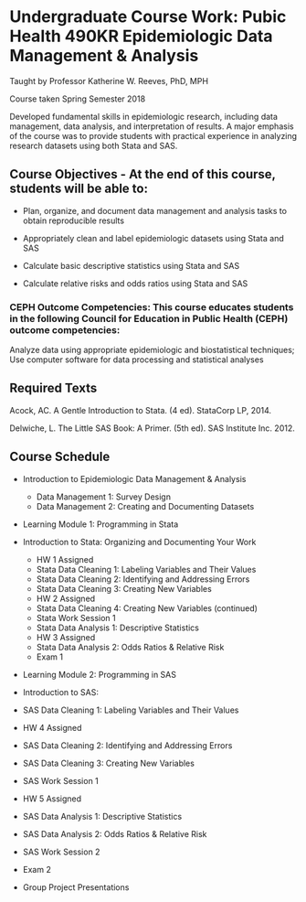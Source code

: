
# Undergraduate Course Work: Pubic Health 490KR Epidemiologic Data Management & Analysis
Taught by Professor Katherine W. Reeves, PhD, MPH

Course taken Spring Semester 2018

Developed fundamental skills in epidemiologic research, including data management, data analysis, and interpretation of results. A major emphasis of the course was to provide students with practical experience in analyzing research datasets using both Stata and SAS.

## Course Objectives - At the end of this course, students will be able to:

- Plan, organize, and document data management and analysis tasks to obtain reproducible results

 - Appropriately clean and label epidemiologic datasets using Stata and SAS

 - Calculate basic descriptive statistics using Stata and SAS

 - Calculate relative risks and odds ratios using Stata and SAS
 
### CEPH Outcome Competencies: This course educates students in the following Council for Education in Public Health (CEPH) outcome competencies:
Analyze data using appropriate epidemiologic and biostatistical techniques; Use computer software for data processing and statistical analyses

## Required Texts

Acock, AC. A Gentle Introduction to Stata. (4 ed). StataCorp LP, 2014.

Delwiche, L. The Little SAS Book: A Primer. (5th ed). SAS Institute Inc. 2012.


## Course Schedule


- Introduction to Epidemiologic Data Management & Analysis 
  - Data Management 1: Survey Design
  - Data Management 2: Creating and Documenting Datasets

 - Learning Module 1: Programming in Stata

- Introduction to Stata: Organizing and Documenting Your Work
   - HW 1 Assigned
  - Stata Data Cleaning 1: Labeling Variables and Their Values 
  - Stata Data Cleaning 2: Identifying and Addressing Errors
  - Stata Data Cleaning 3: Creating New Variables
   - HW 2 Assigned
  - Stata Data Cleaning 4: Creating New Variables (continued) 
  - Stata Work Session 1
  - Stata Data Analysis 1: Descriptive Statistics
   - HW 3 Assigned
  - Stata Data Analysis 2: Odds Ratios & Relative Risk
   - Exam 1
 - Learning Module 2: Programming in SAS
 
- Introduction to SAS:
 - SAS Data Cleaning 1: Labeling Variables and Their Values
  - HW 4 Assigned
 - SAS Data Cleaning 2: Identifying and Addressing Errors
 - SAS Data Cleaning 3: Creating New Variables
 - SAS Work Session 1
  - HW 5 Assigned
 - SAS Data Analysis 1: Descriptive Statistics
 - SAS Data Analysis 2: Odds Ratios & Relative Risk
 - SAS Work Session 2
  - Exam 2
- Group Project Presentations
